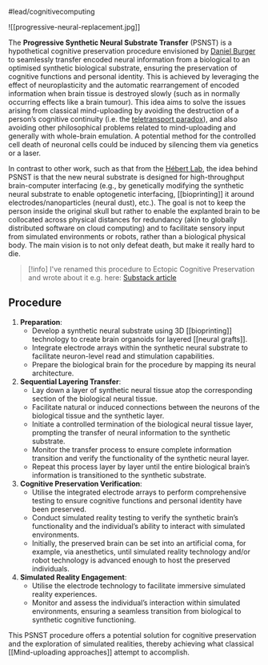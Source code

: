 #lead/cognitivecomputing

![[progressive-neural-replacement.jpg]]

The **Progressive Synthetic Neural Substrate Transfer** (PSNST) is a hypothetical cognitive preservation procedure envisioned by [Daniel Burger](https://danielburger.online/) to seamlessly transfer encoded neural information from a biological to an optimised synthetic biological substrate, ensuring the preservation of cognitive functions and personal identity. This is achieved by leveraging the effect of neuroplasticity and the automatic rearrangement of encoded information when brain tissue is destroyed slowly (such as in normally occurring effects like a brain tumour). This idea aims to solve the issues arising from classical mind-uploading by avoiding the destruction of a person’s cognitive continuity (i.e. the [teletransport paradox](https://en.wikipedia.org/wiki/Teletransportation_paradox)), and also avoiding other philosophical problems related to mind-uploading and generally with whole-brain emulation. A potential method for the controlled cell death of neuronal cells could be induced by silencing them via genetics or a laser.

In contrast to other work, such as that from the [Hébert Lab](https://hebertlab.einsteinmedneuroscience.org/), the idea behind PSNST is that the new neural substrate is designed for high-throughput brain-computer interfacing (e.g., by genetically modifying the synthetic neural substrate to enable optogenetic interfacing, [[bioprinting]] it around electrodes/nanoparticles (neural dust), etc.). The goal is not to keep the person inside the original skull but rather to enable the explanted brain to be collocated across physical distances for redundancy (akin to globally distributed software on cloud computing) and to facilitate sensory input from simulated environments or robots, rather than a biological physical body. The main vision is to not only defeat death, but make it really hard to die.

> [!info]
> I've renamed this procedure to Ectopic Cognitive Preservation and wrote about it e.g. here: [Substack article](https://danbur.online/synconetics)

## Procedure

1. **Preparation**:
    - Develop a synthetic neural substrate using 3D [[bioprinting]] technology to create brain organoids for layered [[neural grafts]].
    - Integrate electrode arrays within the synthetic neural substrate to facilitate neuron-level read and stimulation capabilities.
    - Prepare the biological brain for the procedure by mapping its neural architecture.
2. **Sequential Layering Transfer**:
    - Lay down a layer of synthetic neural tissue atop the corresponding section of the biological neural tissue.
    - Facilitate natural or induced connections between the neurons of the biological tissue and the synthetic layer.
    - Initiate a controlled termination of the biological neural tissue layer, prompting the transfer of neural information to the synthetic substrate.
    - Monitor the transfer process to ensure complete information transition and verify the functionality of the synthetic neural layer.
    - Repeat this process layer by layer until the entire biological brain’s information is transitioned to the synthetic substrate.
3. **Cognitive Preservation Verification**:
    - Utilise the integrated electrode arrays to perform comprehensive testing to ensure cognitive functions and personal identity have been preserved.
    - Conduct simulated reality testing to verify the synthetic brain’s functionality and the individual’s ability to interact with simulated environments.
    - Initially, the preserved brain can be set into an artificial coma, for example, via anesthetics, until simulated reality technology and/or robot technology is advanced enough to host the preserved individuals.
1. **Simulated Reality Engagement**:
    - Utilise the electrode technology to facilitate immersive simulated reality experiences.
    - Monitor and assess the individual’s interaction within simulated environments, ensuring a seamless transition from biological to synthetic cognitive functioning.

This PSNST procedure offers a potential solution for cognitive preservation and the exploration of simulated realities, thereby achieving what classical [[Mind-uploading approaches]] attempt to accomplish.
